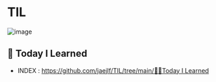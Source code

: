 # TIL

![image](https://github.com/user-attachments/assets/93df7c28-da38-4d00-b438-00ab9088e3f9)

## 🌱 Today I Learned
- INDEX : [️https://github.com/jaejlf/TIL/tree/main/🏃‍➡️Today I Learned](https://github.com/jaejlf/TIL/tree/main/%F0%9F%8F%83%E2%80%8D%E2%99%80%EF%B8%8F%E2%80%8D%E2%9E%A1%EF%B8%8F%20Today%20I%20Learned)
